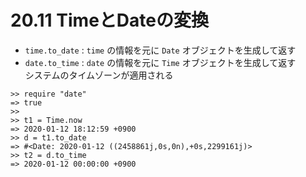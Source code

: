 # 20.11 TimeとDateの変換

- `time.to_date` : `time` の情報を元に `Date` オブジェクトを生成して返す
- `date.to_time` : `date` の情報を元に `Time` オブジェクトを生成して返す  
    システムのタイムゾーンが適用される

```
>> require "date"
=> true
>> 
>> t1 = Time.now
=> 2020-01-12 18:12:59 +0900
>> d = t1.to_date
=> #<Date: 2020-01-12 ((2458861j,0s,0n),+0s,2299161j)>
>> t2 = d.to_time
=> 2020-01-12 00:00:00 +0900
```

